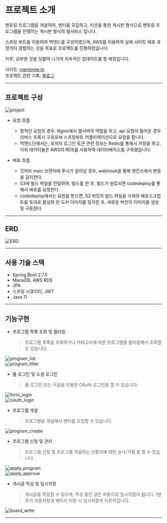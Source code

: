 # 프로젝트 소개
멘토링 프로그램을 개설하여, 멘티를 모집하고, 미션을 통한 게시판 형식으로 멘토링 프로그램을 진행하는 게시판 형식의 웹서비스 입니다.    

스프링 부트를 이용하여 백엔드를 구성하였으며, AWS를 이용하여 실제 사이트 배포 과정까지 경험하는 것을 목표로 프로젝트를 진행하였습니다.

차후, 공부한 것을 덧붙여 나가며 지속적인 업데이트를 할 예정입니다.

사이트: [mentoree.tk](https://mentoree.tk)    
프로젝트 관련 기록: [블로그](https://devcabinet.tistory.com/)    

---

## 프로젝트 구성

![project](https://user-images.githubusercontent.com/65437310/220124700-eb043b2d-7e4e-4421-b3f3-6bccd07a35e7.png)

* 요청 흐름
  + 정적인 요청의 경우, Nginx에서 웹서버의 역할을 하고, api 요청이 들어온 경우 리버스 프록시 구조로써 스프링부트 어플리케이션으로 요청을 합니다.    
  + 백엔드단에서는, 유저의 로그인 토큰 관련 정보는 Redis를 통해서 저장을 하고, 이외 데이터들은 AWS의 RDS를 사용하여 데이터베이스를 구축했습니다.    
    
* 배포 흐름
  + 깃허브 main 브랜치에 푸시가 일어날 경우, webhook을 통해 젠킨스에서 변동을 감지한다.
  + S3에 빌드 파일을 전달하여, 빌드를 한 후, 빌드가 완료되면 codedeploy를 통해서 배포를 요청한다.
  + codedeploy에서는 요청을 받으면, S3 버킷의 빌드 파일을 가져와 배포스크립트를 토대로 활성화 된 도커 이미지를 정지한 후, 새로운 버전의 이미지를 생성 및 구동한다.
  
---
        
## ERD
![ERD](https://user-images.githubusercontent.com/65437310/220372640-1eb0763e-0e5d-48b6-b70c-85b26722735f.png)
    
---
## 사용 기술 스택
* Spring Boot 2.7.5
* MariaDB, AWS RDS
* JPA
* 스프링 시큐리티, JWT
* Java 11
---

## 기능구현
* 프로그램 목록 조회 및 필터링    
  > 프로그램 목록을 조회하거나 카테고리에 따른 프로그램을 필터링해서 조회할 수 있습니다.
        
![program_list](https://github.com/JeminLim/Mentoree-API-Server/assets/65437310/9356491f-a50e-488b-8c63-7bb49a2269b2)    
![program_filter](https://github.com/JeminLim/Mentoree-API-Server/assets/65437310/d96ba16c-5a78-471d-b7f8-007e38c20ea5)

* 폼 로그인 및 소셜 로그인
  > 폼 로그인 또는 구글을 이용한 OAuth 로그인을 할 수 있습니다.    

![form_login](https://github.com/JeminLim/Mentoree-API-Server/assets/65437310/aa78bfe1-5d7e-46b2-b807-b9b23e141720)    
![oauth_login](https://github.com/JeminLim/Mentoree-API-Server/assets/65437310/13fe927e-cde6-4895-b451-618e199f017b)    


* 프로그램 개설
  > 프로그램을 개설해서 멘티를 모집할 수 있습니다.
      
![program_create](https://github.com/JeminLim/Mentoree-API-Server/assets/65437310/1fbcfe9c-3c3c-4ffb-9979-d2c767b9f9a5)

  
* 프로그램 신청 및 관리
  > 프로그램 신청 및 프로그램 개설자는 신청자에 대한 승낙/거절 을 할 수 있습니다.    

![apply_program](https://github.com/JeminLim/Mentoree-API-Server/assets/65437310/4c81bd1c-fca4-43c5-8109-8ee9a3659a52)     
![apply_approve](https://github.com/JeminLim/Mentoree-API-Server/assets/65437310/d9dae545-2916-4957-9d8f-2080f24a415b)     

  
* 게시글 작성 및 임시저장
  > 게시글을 작성할 수 있으며, 작성 중인 글은 자동으로 임시저장이 됩니다. 1분 주기 자동저장과 페이지 이동 시 임시저장이 이루어집니다.    


![board_write](https://github.com/JeminLim/Mentoree-API-Server/assets/65437310/55998625-5e6c-4ced-9614-60b69b9b2a0f)




---







